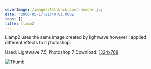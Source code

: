 ```yaml
---
coverImage: /images/fallback-post-header.jpg
date: '2006-05-17T21:40:01.000Z'
tags: []
title: llamp2
---
```



Llamp2 uses the same image created by lightwave however i applied different effects to it photoshop.

Used: Lightwave 7.5, Photoshop 7
Download: [1024x768](https://www.mikecann.co.uk/Images/Art-Full/llamp2.jpg)

![Thumb](https://www.mikecann.co.uk/Images/Art-Thumbs/llamp2.gif "Thumb")